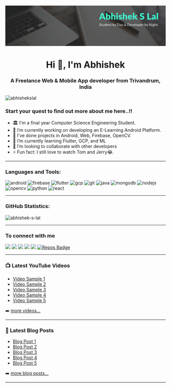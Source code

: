 ![image](https://raw.githubusercontent.com/Abhishek-S-Lal/Abhishek-S-Lal/master/images/header.png)
<h1 align="center">Hi 👋, I'm Abhishek</h1>
<h3 align="center">A Freelance Web & Mobile App developer from Trivandrum, India</h3>

<p align="left"> <img src="https://komarev.com/ghpvc/?username=abhishekslal" alt="abhishekslal" /> </p>

### Start your quest to find out more about me here..!!

- 🏛  I'm a final year Computer Science Engineering Student.
- 🔭 I’m currently working on developing an E-Learning Android Platform.
- 🚀 I've done projects in Android, Web, Firebase, OpenCV.
- 🌱 I’m currently learning Flutter, GCP, and ML
- 👯 I’m looking to collaborate with other developers
- ⚡ Fun fact: I still love to watch Tom and Jerry😂.

---

### Languages and Tools:

<p align="left">
  <img src="https://devicons.github.io/devicon/devicon.git/icons/android/android-original-wordmark.svg" alt="android" width="40" height="40"/>
  <img src="https://www.vectorlogo.zone/logos/firebase/firebase-icon.svg" alt="firebase" width="40" height="40"/> 
  <img src="https://www.vectorlogo.zone/logos/flutterio/flutterio-icon.svg" alt="flutter" width="40" height="40"/> 
  <img src="https://www.vectorlogo.zone/logos/google_cloud/google_cloud-icon.svg" alt="gcp" width="40" height="40"/> 
  <img src="https://www.vectorlogo.zone/logos/git-scm/git-scm-icon.svg" alt="git" width="40" height="40"/> 
  <img src="https://devicons.github.io/devicon/devicon.git/icons/java/java-original-wordmark.svg" alt="java" width="40" height="40"/> 
  <img src="https://devicons.github.io/devicon/devicon.git/icons/mongodb/mongodb-original-wordmark.svg" alt="mongodb" width="40" height="40"/> 
  <img src="https://devicons.github.io/devicon/devicon.git/icons/nodejs/nodejs-original-wordmark.svg" alt="nodejs" width="40" height="40"/>
  <img src="https://www.vectorlogo.zone/logos/opencv/opencv-icon.svg" alt="opencv" width="40" height="40"/>
  <img src="https://devicons.github.io/devicon/devicon.git/icons/python/python-original.svg" alt="python" width="40" height="40"/>
  <img src="https://devicons.github.io/devicon/devicon.git/icons/react/react-original-wordmark.svg" alt="react" width="40" height="40"/>

---

### GitHub Statistics:

<p><img align = "center" src="https://github-readme-stats.vercel.app/api?username=abhishek-s-lal&show_icons=true&count_private=true" alt="abhishek-s-lal" /></p>

---

### To connect with me

<p align = "center">

[<img src="https://img.shields.io/badge/twitter-%231DA1F2.svg?&style=for-the-badge&logo=twitter&logoColor=white" />](https://twitter.com/AbhishekslalS) 
[<img src="https://img.shields.io/badge/medium-%2312100E.svg?&style=for-the-badge&logo=medium&logoColor=white" />](https://medium.com/@pratikbaitha04)
[<img src ="https://img.shields.io/badge/portfolio-web-%23.svg?&style=for-the-badge&logo=&logoColor=white%22">](https://abhishek-s-lal.github.io/cv/)
[<img src="https://img.shields.io/badge/linkedin-%230077B5.svg?&style=for-the-badge&logo=linkedin&logoColor=white" />](https://www.linkedin.com/in/abhishekslal/)
[<img src = "https://img.shields.io/badge/instagram-%23E4405F.svg?&style=for-the-badge&logo=instagram&logoColor=white">](https://www.instagram.com/abhishekslal/)
[![Repos Badge](https://badges.pufler.dev/repos/Abhishek-S-Lal?style=for-the-badge&color=red)](https://github.com/Abhishek-S-Lal?tab=repositories)

---

### 📺 Latest YouTube Videos

<!-- YOUTUBE:START -->
- [Video Sample 1](https://youtu.be/gFBEg0_pVCs)
- [Video Sample 2](https://youtu.be/gFBEg0_pVCs)
- [Video Sample 3](https://youtu.be/gFBEg0_pVCs)
- [Video Sample 4](https://youtu.be/gFBEg0_pVCs)
- [Video Sample 5](https://youtu.be/gFBEg0_pVCs)
<!-- YOUTUBE:END -->

➡️ [more videos...](https://youtube.com/abhishekslal)

---

### 📕 Latest Blog Posts

<!-- BLOG-POST-LIST:START -->
- [Blog Post 1](https://futuretrivandrum.blogspot.com/2017/09/proposal-for-new-45m-wide-highway-from.html)
- [Blog Post 2](https://futuretrivandrum.blogspot.com/2017/09/proposal-for-new-45m-wide-highway-from.html)
- [Blog Post 3](https://futuretrivandrum.blogspot.com/2017/09/proposal-for-new-45m-wide-highway-from.html)
- [Blog Post 4](https://futuretrivandrum.blogspot.com/2017/09/proposal-for-new-45m-wide-highway-from.html)
- [Blog Post 5](https://futuretrivandrum.blogspot.com/2017/09/proposal-for-new-45m-wide-highway-from.html)
<!-- BLOG-POST-LIST:END -->

➡️ [more blog posts...](https://futuretrivandrum.blogspot.com/)

---

